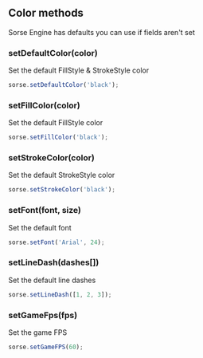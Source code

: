 ## Color methods

Sorse Engine has defaults you can use if fields aren't set

### setDefaultColor(color)

Set the default FillStyle & StrokeStyle color

```ts
sorse.setDefaultColor('black');
```

### setFillColor(color)

Set the default FillStyle color

```ts
sorse.setFillColor('black');
```

### setStrokeColor(color)

Set the default StrokeStyle color

```ts
sorse.setStrokeColor('black');
```

### setFont(font, size)

Set the default font

```ts
sorse.setFont('Arial', 24);
```

### setLineDash(dashes[])

Set the default line dashes

```ts
sorse.setLineDash([1, 2, 3]);
```

### setGameFps(fps)

Set the game FPS

```ts
sorse.setGameFPS(60);
```
